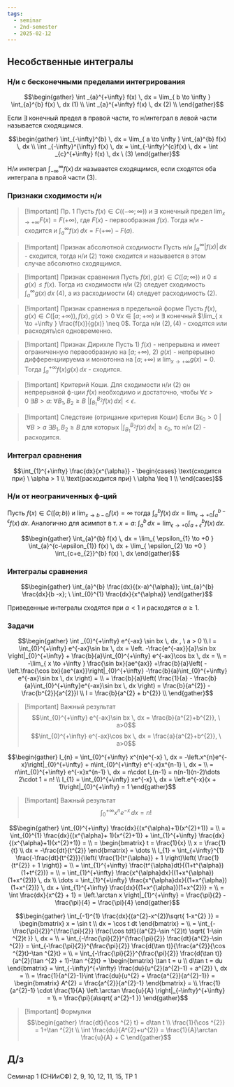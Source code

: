```yaml
---
tags:
  - seminar
  - 2nd-semester
  - 2025-02-12
---
```


## Несобственные интегралы

### Н/и с бесконечными пределами интегрирования

$$\begin{gather}
\int _{a}^{+\infty} f(x) \, dx  = \lim_{ b \to \infty } \int_{a}^{b} f(x) \, dx (1) \\
\int _{a}^{+\infty} f(x) \, dx (2) \\
\end{gather}$$

Если $\exists$ конечный предел в правой части, то н/интеграл в левой части называется сходящимся.

$$\begin{gather}
\int_{-\infty}^{b} \, dx = \lim_{ a \to \infty } \int_{a}^{b} f(x) \, dx  \\
\int _{-\infty}^{\infty} f(x) \, dx = \int_{-\infty}^{c}f(x) \, dx  + \int _{c}^{+\infty} f(x) \, dx \ (3)
\end{gather}$$

Н/и интеграл $\int _{-\infty}^{\infty}f(x) \, dx$ называется сходящимся, если сходятся оба интеграла в правой части $(3)$.

### Признаки сходимости н/и


> [!important] Пр. 1
> Пусть $f(x) \in C((-\infty; \infty))$ и $\exists$ конечный предел $\lim_{ x \to +\infty } F(x) = F(+\infty)$, где $F(x)$ - первообразная $f(x)$. Тогда н/и - сходится и $\int _{a}^{\infty} f(x) \, dx = F(+\infty) -F(a)$.

> [!important] Признак абсолютной сходимости
> Пусть н/и $\int_{a}^{\infty}|f(x)| \, dx$ - сходится, тогда н/и $(2)$ тоже сходится и называется в этом случае абсолютно сходящимся.

> [!important] Признак сравнения
> Пусть $f(x), g(x) \in C([a; \infty))$ и $0\leq g(x)\leq f(x)$. Тогда из сходимости н/и $(2)$ следует сходимость $\int_{a}^{\infty} g(x) \, dx \ (4)$, а из расходимости $(4)$ следует расходимость $(2)$.

> [!important] Признак сравнения в предельной форме
> Пусть $f(x), g(x) \in C([a; +\infty)), f(x), g(x) > 0 \ \forall x \in [a; +\infty)$ и $\exists$ конечный $\lim_{ x \to +\infty } \frac{f(x)}{g(x)} \neq 0$. Тогда н/и $(2), (4)$ - сходятся или расходять\ся одновременно.

> [!important] Признак Дирихле
> Пусть 1) $f(x)$ - непрерывна и имеет ограниченную первообразную на $[a; +\infty)$, 2) $g(x)$ - непрерывно дифференциируема и монотонна на $[a;+\infty)$ и $\lim_{ x \to +\infty } g(x) = 0$. Тогда $\int _{a}^{+\infty}f(x)g(x) \, dx$ - сходится.

> [!important] Критерий Коши.
> Для сходимости н/и $(2)$ он непрерывной ф-ции $f(x)$ необходимо и достаточно, чтобы $\forall \epsilon > 0 \ \exists B > a : \ \forall B_{1},B_{2}\geq B \ \left| \int_{B_{1}}^{B_{2}} f(x) \, dx \right| < \epsilon$.

> [!important] Следствие (отрицание критерия Коши)
> Если $\exists \epsilon_{0}>0 \ | \ \forall B > a \ \exists B_{1}, B_{2} \geq B$ для которых $\left| \int_{B_{1}}^{B_{2}} f(x) \, dx \right| \geq \epsilon_{0}$, то н/и $(2)$ - расходится.

### Интеграл сравнения

$$\int_{1}^{+\infty} \frac{dx}{x^{\alpha}} - \begin{cases}
\text{сходится при} \ \alpha > 1 \\
\text{расходится при} \ \alpha \leq 1 \\
\end{cases}$$

### Н/и от неограниченных ф-ций

Пусть $f(x) \in C([a;b))$ и $\lim_{ x \to b-0 } f(x) = \infty$ тогда $\int_{a}^{b} f(x) \, dx = \lim_{ \epsilon \to +0 } \int_{a}^{b-\epsilon} f(x) \, dx$. Аналогично для асимпот в т. $x = a$: $\int_{a}^{b} \, dx = \lim_{ \epsilon \to +0 } \int _{a+\epsilon}^{b} f(x)\, dx$.

$$\begin{gather}
\int_{a}^{b} f(x) \, dx = \lim_{ \epsilon_{1} \to +0 }  \int_{a}^{c-\epsilon_{1}} f(x) \, dx + \lim_{ \epsilon_{2} \to +0 } \int_{c+e_{2}}^{b} f(x) \, dx 
\end{gather}$$

### Интегралы сравнения

$$\begin{gather}
\int_{a}^{b} \frac{dx}{(x-a)^{\alpha}}; \int_{a}^{b} \frac{dx}{b -x}; \ \int_{0}^{1} \frac{dx}{x^{\alpha}}
\end{gather}$$

Приведенные интегралы сходятся при $\alpha< 1$ и расходятся $\alpha\geq 1$.

### Задачи

$$\begin{gather}
\int _{0}^{+\infty} e^{-ax} \sin bx \, dx , \ a > 0 \\
I = \int_{0}^{+\infty} e^{-ax}\sin bx \, dx = \left. -\frac{e^{-ax}}{a}\sin bx \right|_{0}^{+\infty} + \frac{b}{a}\int_{0}^{+\infty} e^{-ax}\cos bx \, dx = \\ = -\lim_{ x \to +\infty } \frac{\sin bx}{ae^{ax}} +\frac{b}{a}\left( -\left.\frac{\cos bx}{ae^{ax}}\right|_{0}^{+\infty}  -\frac{b}{a}\int_{0}^{+\infty} e^{-ax}\sin bx \, dx \right) = \\
= \frac{b}{a}\left( \frac{1}{a} - \frac{b}{a}\int_{0}^{+\infty}e^{-ax}\sin bx \, dx  \right) = \frac{b}{a^{2}} - \frac{b^{2}}{a^{2}}I \\
I = \frac{b}{a^{2} + b^{2}} \\
\end{gather}$$

> [!important] Важный результат
> $$\int_{0}^{+\infty} e^{-ax}\sin bx \, dx = \frac{b}{a^{2}+b^{2}}, \ a>0$$
> $$\int_{0}^{+\infty} e^{-ax}\cos bx \, dx = \frac{a}{a^{2}+b^{2}}, \ a>0$$

$$\begin{gather}
I_{n} = \int_{0}^{+\infty} x^{n}e^{-x} \, dx = -\left.x^{n}e^{-x}\right|_{0}^{+\infty} + n\int_{0}^{+\infty} e^{-x}x^{n-1} \, dx = \\
= n\int_{0}^{+\infty} e^{-x}x^{n-1} \, dx = n\cdot I_{n-1} = n(n-1)(n-2)\dots 2\cdot 1 = n! \\
I_{1} = \int_{0}^{+\infty} xe^{-x} \, dx = \left.e^{-x}(x + 1)\right|_{0}^{+\infty} = 1
\end{gather}$$

> [!important] Важный результат
> $$\int_{0}^{+\infty} x^{n}e^{-x} \, dx = n!$$

$$\begin{gather}
\int_{0}^{+\infty} \frac{dx}{(x^{\alpha}+1)(x^{2}+1)} = \\
= \int_{0}^{1} \frac{dx}{(x^{\alpha}+ 1)(x^{2}+1)} + \int_{1}^{+\infty} \frac{dx}{(x^{\alpha}+1)(x^{2}+1)} = \\
= \begin{bmatrix}
t = \frac{1}{x} \\
x = \frac{1}{t} \\
dx = -\frac{dt}{t^{2}}
\end{bmatrix} = \dots \\
I_{1} = \int_{+\infty}^{1} \frac{-\frac{dt}{t^{2}}}{\left( \frac{1}{t^{\alpha}} + 1 \right)\left( \frac{1}{t^{2}} + 1 \right)} = \\
= \int_{1}^{+\infty} \frac{t^{\alpha}dt}{(1+t^{\alpha})(1+t^{2})}  = \\
= \int_{1}^{+\infty} \frac{x^{\alpha}dx}{(1+x^{\alpha})(1+x^{2})} \, dx \\
\dots = \int_{1}^{+\infty} \frac{x^{\alpha}dx}{(1+x^{\alpha})(1+x^{2})} \, dx + \int_{1}^{+\infty} \frac{dx}{(1+x^{\alpha})(1+x^{2})} = \\
= \int \frac{dx}{x^{2} + 1} = \left.\arctan x \right|_{1}^{+\infty} = \frac{\pi}{2} - \frac{\pi}{4} = \frac{\pi}{4}
\end{gather}$$

$$\begin{gather}
\int_{-1}^{1} \frac{dx}{(a^{2}-x^{2})\sqrt{ 1-x^{2} }} = \begin{bmatrix}
x = \sin t \\
dx = \cos t dt
\end{bmatrix} = \\
= \int_{-\frac{\pi}{2}}^{\frac{\pi}{2}} \frac{\cos tdt}{(a^{2}-\sin ^{2}t) \sqrt{ 1-\sin ^{2}t }} \, dx = \\
= \int_{-\frac{\pi}{2}}^{\frac{\pi}{2}} \frac{dt}{a^{2}-\sin ^{2}} = \int_{-\frac{\pi}{2}}^{\frac{\pi}{2}} \frac{d(\tan t)}{\frac{a^{2}}{\cos ^{2}t}-\tan ^{2}t} = \\
= \int_{-\frac{\pi}{2}}^{\frac{\pi}{2}} \frac{d(\tan t)}{a^{2}(\tan ^{2} + 1)-\tan ^{2}t} = \begin{bmatrix}
\tan t = u \\
d\tan t = du
\end{bmatrix} = \int_{-\infty}^{+\infty} \frac{du}{u^{2}(a^{2}-1) + a^{2}} \, dx = \\
= \frac{1}{a^{2}-1}\int \frac{du}{u^{2} + \frac{a^{2}}{a^{2}-1}} = \begin{bmatrix}
A^{2} = \frac{a^{2}}{a^{2}-1}
\end{bmatrix} = \\
\frac{1}{a^{2}-1} \cdot \frac{1}{A} \left.\arctan \frac{u}{A} \right|_{-\infty}^{+\infty} = \\
= \frac{\pi}{a\sqrt{ a^{2}-1 }}
\end{gather}$$

> [!important] Формулки
> $$\begin{gather}
\frac{dt}{\cos ^{2} t} = d\tan t \\
\frac{1}{\cos ^{2}} = 1+\tan ^{2}t \\
\int \frac{du}{A^{2}+u^{2}} = \frac{1}{A}\arctan \frac{u}{A} + C
\end{gather}$$

## Д/з

Семинар 1 (СНИиСФ)
2, 9, 10, 12, 11, 15,
ТР 1
